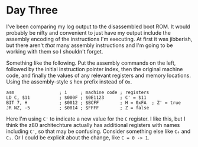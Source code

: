 # Day Three

I've been comparing my log output to the disassembled boot ROM. It would probably be nifty and convenient to just have my output include the assembly encoding of the instructions I'm executing. At first it was jibberish, but there aren't *that* many assembly instructions and I'm going to be working with them so I shouldn't forget.

Something like the following. Put the assembly commands on the left, followed by the initial instruction pointer index, then the original machine code, and finally the values of any relevant registers and memory locations. Using the assembly-style `$` hex prefix instead of `0x`.

    asm                 ; i     ; machine code ; registers
    LD C, $11           ; $000F ; $0E1123      ; C' = $11
    BIT 7, H            ; $0012 ; $BCFF        ; H = 0xFA  ; Z' = true
    JR NZ, -5           ; $0014 ; $FFFF        ; Z = false

Here I'm using `C'` to indicate a new value for the `C` register. I like this, but I think the z80 architechture actually has additional registers with names including `C'`, so that may be confusing. Consider something else like `C₀` and `C₁`. Or I could be explicit about the change, like `C = 0 -> 1`.
